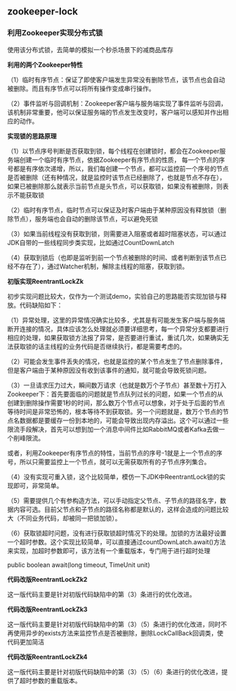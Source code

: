 ## zookeeper-lock

### 利用Zookeeper实现分布式锁
使用该分布式锁，去简单的模拟一个秒杀场景下的减商品库存

**利用的两个Zookeeper特性**

（1）临时有序节点：保证了即使客户端发生异常没有删除节点，该节点也会自动被删除。而且有序节点可以将所有操作变成串行操作。

（2）事件监听与回调机制：Zookeeper客户端与服务端实现了事件监听与回调，该机制非常重要，他可以保证服务端的节点发生改变时，客户端可以感知并作出相应的动作。

**实现锁的思路原理**

（1）以节点序号判断是否获取到锁，每个线程在创建锁时，都会在Zookeeper服务端创建一个临时有序节点，依据Zookeeper有序节点的性质，
每一个节点的序号都是有序依次递增，所以，我们每创建一个节点，都可以监控前一个序号的节点是否被删除（还有种情况，就是监控时该节点已经删除了，也就是节点不存在），
如果已被删除那么就表示当前节点是头节点，可以获取锁，如果没有被删除，则表示不能获取锁

（2）临时有序节点，临时节点可以保证及时客户端由于某种原因没有释放锁（删除节点），服务端也会自动的删除该节点，可以避免死锁

（3）如果当前线程没有获取到锁，则需要进入阻塞或者超时阻塞状态，可以通过JDK自带的一些线程同步类实现，比如通过CountDownLatch

（4）获取到锁后（也即是监听到前一个节点被删除的时间、或者判断到该节点已经不存在了），通过Watcher机制，解除主线程的阻塞，获取到锁。

**初版实现ReentrantLockZk**

初步实现问题比较大，仅作为一个测试demo，实验自己的思路能否实现加锁与释放。代码缺陷如下：

（1）异常处理，这里的异常情况确实比较多，尤其是有可能发生客户端与服务端断开连接的情况，具体应该怎么处理就必须要详细思考，每一个异常分支都要进行相应的处理，如果获取锁方法报了异常，是否要进行重试，重试几次，如果确实无法获取锁的话主线程的业务代码是否继续执行，都是需要考虑的。

（2）可能会发生事件丢失的情况，也就是监控的某个节点发生了节点删除事件，但是客户端由于某种原因没有收到该事件的通知，就可能会导致死锁问题。

（3）一旦请求压力过大，瞬间数万请求（也就是数万个子节点）甚至数十万打入Zookeeper下：首先要面临的问题就是节点队列过长的问题，如果一个节点的从创建到删除操作需要1秒的时间，那么数万个节点可以想象，对于处于后面的节点等待时间是非常恐怖的，根本等待不到获取锁。另一个问题就是，数万个节点的节点名数据都是要缓存一份到本地的，可能会导致出现内存溢出。这个可以通过一些限流手段解决，首先可以想到加一个消息中间件比如RabbitMQ或者Kafka去做一个削峰限流。

或者，利用Zookeeper有序节点的特性，当前节点的序号-1就是上一个节点的序号，所以只需要监控上一个节点，就可以无需获取所有的子节点序列集合。

（4）没有实现可重入锁，这个比较简单，模仿一下JDK中ReentrantLock锁的实现即可，非常简单。

（5）需要提供几个有参构造方法，可以手动指定父节点、子节点的路径名字，数据内容可选。目前父节点和子节点的路径名称都是默认的，这样会造成的问题比较大（不同业务代码，却被同一把锁加锁）。

（6）获取锁超时问题，没有进行获取锁超时情况下的处理。加锁的方法最好设置一个超时参数。这个实现比较简单，可以直接通过countDownLatch.await()方法来实现，加超时参数即可，该方法有一个重载版本，专门用于进行超时处理

public boolean await(long timeout, TimeUnit unit)

**代码改版ReentrantLockZk2**

这一版代码主要是针对初版代码缺陷中的第（3）条进行的优化改进。

**代码改版ReentrantLockZk3**

这一版代码主要是针对初版代码缺陷中的第（3）（5）条进行的优化改进，同时不再使用异步的exists方法来监控节点是否被删除，删除LockCallBack回调类，使代码更加简洁

**代码改版ReentrantLockZk4**

这一版代码主要是针对初版代码缺陷中的第（3）（5）（6）条进行的优化改进，提供了超时参数的重载版本。
